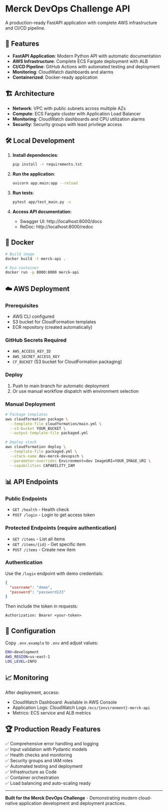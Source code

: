 # Merck DevOps Challenge API

A production-ready FastAPI application with complete AWS infrastructure and CI/CD pipeline.

## 🚀 Features

- **FastAPI Application**: Modern Python API with automatic documentation
- **AWS Infrastructure**: Complete ECS Fargate deployment with ALB
- **CI/CD Pipeline**: GitHub Actions with automated testing and deployment
- **Monitoring**: CloudWatch dashboards and alarms
- **Containerized**: Docker-ready application

## 🏗️ Architecture

- **Network**: VPC with public subnets across multiple AZs
- **Compute**: ECS Fargate cluster with Application Load Balancer
- **Monitoring**: CloudWatch dashboards and CPU utilization alarms
- **Security**: Security groups with least privilege access

## 🛠️ Local Development

1. **Install dependencies**:
   ```bash
   pip install -r requirements.txt
   ```

2. **Run the application**:
   ```bash
   uvicorn app.main:app --reload
   ```

3. **Run tests**:
   ```bash
   pytest app/test_main.py -v
   ```

4. **Access API documentation**:
   - Swagger UI: http://localhost:8000/docs
   - ReDoc: http://localhost:8000/redoc

## 🐳 Docker

```bash
# Build image
docker build -t merck-api .

# Run container
docker run -p 8000:8000 merck-api
```

## ☁️ AWS Deployment

### Prerequisites
- AWS CLI configured
- S3 bucket for CloudFormation templates
- ECR repository (created automatically)

### GitHub Secrets Required
- `AWS_ACCESS_KEY_ID`
- `AWS_SECRET_ACCESS_KEY`
- `CF_BUCKET` (S3 bucket for CloudFormation packaging)

### Deploy
1. Push to main branch for automatic deployment
2. Or use manual workflow dispatch with environment selection

### Manual Deployment
```bash
# Package templates
aws cloudformation package \
  --template-file cloudformation/main.yml \
  --s3-bucket YOUR_BUCKET \
  --output-template-file packaged.yml

# Deploy stack
aws cloudformation deploy \
  --template-file packaged.yml \
  --stack-name dev-merck-devopsch \
  --parameter-overrides Environment=dev ImageURI=YOUR_IMAGE_URI \
  --capabilities CAPABILITY_IAM
```

## 📊 API Endpoints

### Public Endpoints
- `GET /health` - Health check
- `POST /login` - Login to get access token

### Protected Endpoints (require authentication)
- `GET /items` - List all items
- `GET /items/{id}` - Get specific item
- `POST /items` - Create new item

### Authentication
Use the `/login` endpoint with demo credentials:
```json
{
  "username": "demo",
  "password": "password123"
}
```
Then include the token in requests:
```
Authorization: Bearer <your-token>
```

## 🔧 Configuration

Copy `.env.example` to `.env` and adjust values:
```bash
ENV=development
AWS_REGION=us-east-1
LOG_LEVEL=INFO
```

## 📈 Monitoring

After deployment, access:
- CloudWatch Dashboard: Available in AWS Console
- Application Logs: CloudWatch Logs `/ecs/{environment}-merck-api`
- Metrics: ECS service and ALB metrics

## 🏆 Production Ready Features

✅ Comprehensive error handling and logging  
✅ Input validation with Pydantic models  
✅ Health checks and monitoring  
✅ Security groups and IAM roles  
✅ Automated testing and deployment  
✅ Infrastructure as Code  
✅ Container orchestration  
✅ Load balancing and auto-scaling ready  

---

**Built for the Merck DevOps Challenge** - Demonstrating modern cloud-native application development and deployment practices.